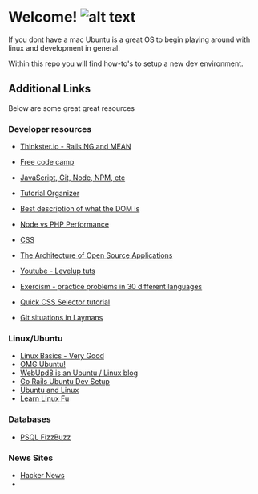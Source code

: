 # Welcome! ![alt text](http://ubuntulovers.com/asset/img/UbuntuLovers-stickers.png)


If you dont have a mac Ubuntu is a great OS to begin playing around with linux and development in general.

Within this repo you will find how-to's to setup a new dev environment.

## Additional Links

Below are some great great resources

### Developer resources

* [Thinkster.io - Rails NG and MEAN](https://thinkster.io/)
* [Free code camp](https://www.freecodecamp.com)
* [JavaScript, Git, Node, NPM, etc](http://nodeschool.io/)
* [Tutorial Organizer](https://hackr.io)
* [Best description of what the DOM is](https://www.youtube.com/watch?v=jW0tv2BnRoY)
* [Node vs PHP Performance](https://www.webcodegeeks.com/web-development/php-vs-node-js-the-real-statistics/)
* [CSS](http://www.cssscript.com/)
* [The Architecture of Open Source Applications](http://aosabook.org/en/index.html)
* [Youtube - Levelup tuts](https://www.youtube.com/user/LevelUpTuts/videos)

* [Exercism - practice problems in 30 different languages](http://exercism.io/)
* [Quick CSS Selector tutorial](http://flukeout.github.io/)
* [Git situations in Laymans](http://ohshitgit.com/)

### Linux/Ubuntu

* [Linux Basics - Very Good](https://thenewboston.com/videos.php?cat=357)
* [OMG Ubuntu!](http://www.omgubuntu.co.uk/)
* [WebUpd8 is an Ubuntu / Linux blog](http://www.webupd8.org/)
* [Go Rails Ubuntu Dev Setup](https://gorails.com/setup/ubuntu/16.04)
* [Ubuntu and Linux](http://www.linuxandubuntu.com/)
* [Learn Linux Fu](https://linuxjourney.com/?utm_source=omgubuntu)

### Databases

* [PSQL FizzBuzz](https://hashrocket.com/blog/posts/understanding-common-table-expressions-with-fizzbuzz)


### News Sites

* [Hacker News](http://hackernews.com)
* []()
